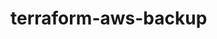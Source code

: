 # terraform-aws-backup

<!-- BEGINNING OF PRE-COMMIT-TERRAFORM DOCS HOOK -->
<!-- END OF PRE-COMMIT-TERRAFORM DOCS HOOK -->